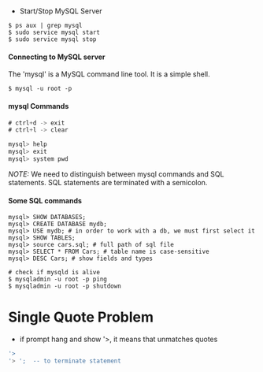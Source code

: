#

- Start/Stop MySQL Server

```shell
$ ps aux | grep mysql
$ sudo service mysql start
$ sudo service mysql stop
```

#### Connecting to MySQL server
The 'mysql' is a MySQL command line tool. It is a simple shell.

```shell
$ mysql -u root -p
```

#### mysql Commands

```java
# ctrl+d -> exit
# ctrl+l -> clear

mysql> help
mysql> exit
mysql> system pwd
```

*NOTE:* We need to distinguish between mysql commands and SQL statements. SQL
statements are terminated with a semicolon.

#### Some SQL commands

```shell
mysql> SHOW DATABASES;
mysql> CREATE DATABASE mydb;
mysql> USE mydb; # in order to work with a db, we must first select it
mysql> SHOW TABLES;
mysql> source cars.sql; # full path of sql file
mysql> SELECT * FROM Cars; # table name is case-sensitive
mysql> DESC Cars; # show fields and types
```

```shell
# check if mysqld is alive
$ mysqladmin -u root -p ping
$ mysqladmin -u root -p shutdown
```

# Single Quote Problem

- if prompt hang and show '>, it means that unmatches quotes

```sql
'>
'> ';  -- to terminate statement
```
